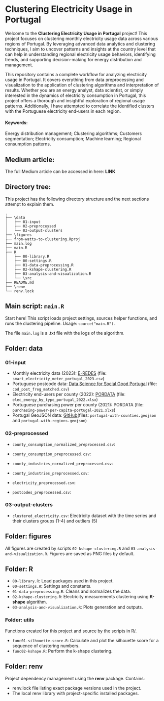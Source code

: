 # Clustering Electricity Usage in Portugal

Welcome to the **Clustering Electricity Usage in Portugal** project! This project focuses on clustering monthly electricity usage data across various regions of Portugal. By leveraging advanced data analytics and clustering techniques, I aim to uncover patterns and insights at the country level that can help in understanding regional electricity usage behaviors, identifying trends, and supporting decision-making for energy distribution and management.

This repository contains a complete workflow for analyzing electricity usage in Portugal. It covers everything from data preprocessing and visualization to the application of clustering algorithms and interpretation of results. Whether you are an energy analyst, data scientist, or simply interested in the dynamics of electricity consumption in Portugal, this project offers a thorough and insightful exploration of regional usage patterns. Additionally, I have attempted to correlate the identified clusters with the Portuguese electricity end-users in each region.

#### Keywords:
Energy distribution management; Clustering algorithms; Customers segmentation; Electricity consumption; Machine learning; Regional consumption patterns.

## Medium article:
The full Medium article can be accessed in here: **LINK**

## Directory tree:
This project has the following directory structure and the next sections attempt to explain them. 

```
.
├── \data
│   ├── 01-input
│   ├── 02-preprocessed
│   └── 03-output-clusters
├── \figures
├── from-watts-to-clustering.Rproj
├── main.log
├── main.R
├── R
│   ├── 00-library.R
│   ├── 00-settings.R
│   ├── 01-data-preprocessing.R
│   ├── 02-kshape-clustering.R
│   ├── 03-analysis-and-visualization.R
│   └── \src
├── README.md
├── \renv
└── renv.lock

```

## Main script: ``main.R``
Start here! This script loads project settings, sources helper functions, and runs the clustering pipeline. Usage: ``source("main.R")``.

The file ``main.log`` is a .txt file with the logs of the algorithm.

## Folder: data
### 01-input
- Monthly electricity data (2023): [E-REDES](https://e-redes.opendatasoft.com/explore/dataset/02-consumos-faturados-por-codigo-postal-ultimos-5-anos/export/?sort=-date&refine.date=2023) (file: ``smart_electricity_meter_portugal_2023.csv``)
- Portuguese postcode data: [Data Science for Social Good Portugal](https://www.dssg.pt/projects/mapeamento-de-codigos-postais-para-localizacoes-em-portugal/) (file: ``cod_post_freg_matched.csv``)
- Electricity end-users per county (2022): [PORDATA](https://www.pordata.pt/municipios/consumidores+de+energia+eletrica+total+e+por+tipo+de+consumo-18) (file: ``elec_energy_by_type_portugal_2022.xlsx``)
- Portuguese purchasing power per county (2021): PORDATA (file: ``purchasing-power-per-capita-portugal-2021.xlxs``)
- Portugal GeoJSON data: [GitHub](https://github.com/nmota/caop_GeoJSON)(files: ``portugal-with-counties.geojson`` and ``portugal-with-regions.geojson``)

### 02-preprocessed

- ``county_consumption_normalized_preprocessed.csv``:
- ``county_consumption_preprocessed.csv``:

- ``county_industries_normalized_preprocessed.csv``:
- ``county_industries_preprocessed.csv``:

- ``electricity_preprocessed.csv``:
- ``postcodes_preprocessed.csv``:

### 03-output-clusters

- ``clustered_electricity.csv``: Electricity dataset with the time series and their clusters groups (1-4) and outliers (5)

## Folder: figures
All figures are created by scripts ``02-kshape-clustering.R`` and ``03-analysis-and-visualization.R``. Figures are saved as PNG files by default.

## Folder: R

- ``00-library.R``: Load packages used in this project.
- ``00-settings.R``: Settings and constants.
- ``01-data-preprocessing.R``: Cleans and normalizes the data.
- ``02-kshape-clustering.R``: Electricity measurements clustering using **K-shape** algorithm.
- ``03-analysis-and-visualization.R``: Plots generation and outputs.

### Folder: utils
Functions created for this project and source by the scripts in R/.
- ``func01-silhouette-score.R``: Calculate and plot the silhouette score for a sequence of clustering numbers. 
- ``func02-kshape.R``: Perform the k-shape clustering.

## Folder: renv
Project dependency management using the **renv** package. Contains:
- renv.lock file listing exact package versions used in the project.
- The local renv library with project-specific installed packages.




